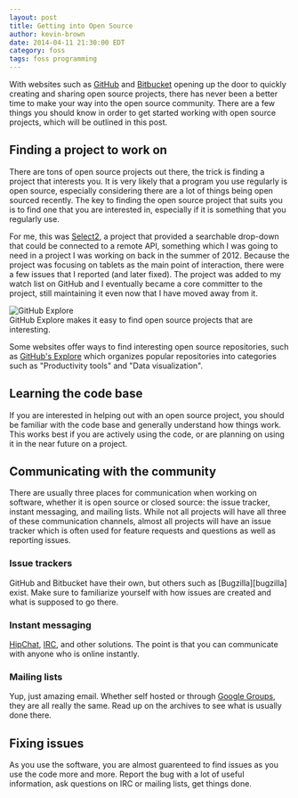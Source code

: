 ```yaml
---
layout: post
title: Getting into Open Source
author: kevin-brown
date: 2014-04-11 21:30:00 EDT
category: foss
tags: foss programming
---
```


With websites such as [GitHub][github] and [Bitbucket][bitbucket] opening up
the door to quickly creating and sharing open source projects, there has never
been a better time to make your way into the open source community.  There are
a few things you should know in order to get started working with open source
projects, which will be outlined in this post.

Finding a project to work on
----------------------------
There are tons of open source projects out there, the trick is finding a
project that interests you.  It is very likely that a program you use regularly
is open source, especially considering there are a lot of things being open
sourced recently.  The key to finding the open source project that suits you is
to find one that you are interested in, especially if it is something that you
regularly use.

For me, this was [Select2][select2], a project that provided a searchable
drop-down that could be connected to a remote API, something which I was going
to need in a project I was working on back in the summer of 2012.  Because the
project was focusing on tablets as the main point of interaction, there were a
few issues that I reported (and later fixed).  The project was added to my
watch list on GitHub and I eventually became a core committer to the project,
still maintaining it even now that I have moved away from it.

<div class="thumbnail">
    <img src="http://i.imgur.com/ryt6KTg.png" alt="GitHub Explore" />
    <div class="caption muted text-center">
        GitHub Explore makes it easy to find open source projects that are
        interesting.
    </div>
</div>

Some websites offer ways to find interesting open source repositories, such as
[GitHub's Explore][github-explore] which organizes popular repositories into
categories such as "Productivity tools" and "Data visualization".

Learning the code base
----------------------
If you are interested in helping out with an open source project, you should be
familiar with the code base and generally understand how things work.  This
 works best if you are actively using the code, or are planning on using it in
the near future on a project.

Communicating with the community
--------------------------------
There are usually three places for communication when working on software,
whether it is open source or closed source: the issue tracker, instant
messaging, and mailing lists.  While not all projects will have all three of
these communication channels, almost all projects will have an issue tracker
which is often used for feature requests and questions as well as reporting
issues.

### Issue trackers

GitHub and Bitbucket have their own, but others such as [Bugzilla][bugzilla]
exist.  Make sure to familiarize yourself with how issues are created and what
is supposed to go there.

### Instant messaging

[HipChat][hipchat], [IRC][irc], and other solutions.  The point is that you can
communicate with anyone who is online instantly.

### Mailing lists

Yup, just amazing email.  Whether self hosted or through
[Google Groups][google-groups], they are all really the same.  Read up on the
archives to see what is usually done there.

Fixing issues
-------------
As you use the software, you are almost guarenteed to find issues as you use
the code more and more.  Report the bug with a lot of useful information, ask
questions on IRC or mailing lists, get things done.

[bitbucket]: https://bitbucket.com
[github]: https://github.com
[github-explore]: https://github.com/explore
[google-groups]: https://groups.google.com/forum/
[hipchat]: https://www.hipchat.com
[irc]: https://en.wikipedia.org/wiki/Internet_Relay_Chat
[select2]: https://github.com/ivaynberg/select2
